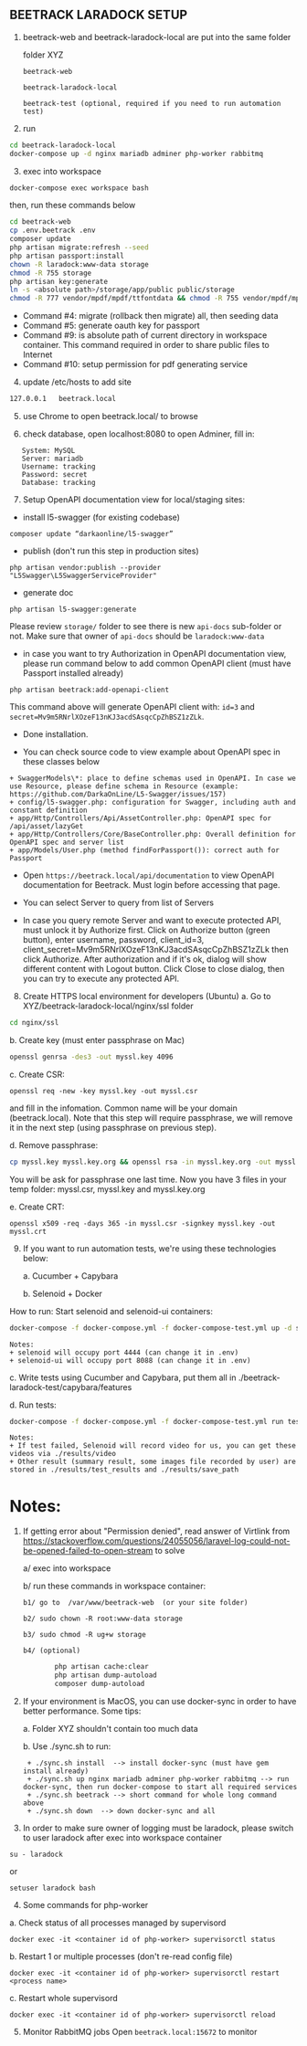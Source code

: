 BEETRACK LARADOCK SETUP
-----------------------

1. beetrack-web and beetrack-laradock-local are put into the same folder

   folder XYZ

       beetrack-web

       beetrack-laradock-local

       beetrack-test (optional, required if you need to run automation test)

2. run

```bash
cd beetrack-laradock-local
docker-compose up -d nginx mariadb adminer php-worker rabbitmq
```

3. exec into workspace

```bash
docker-compose exec workspace bash
```

then, run these commands below

```bash
cd beetrack-web
cp .env.beetrack .env
composer update
php artisan migrate:refresh --seed
php artisan passport:install
chown -R laradock:www-data storage
chmod -R 755 storage
php artisan key:generate 
ln -s <absolute path>/storage/app/public public/storage  
chmod -R 777 vendor/mpdf/mpdf/ttfontdata && chmod -R 755 vendor/mpdf/mpdf/graph_cache/ vendor/mpdf/mpdf/tmp/
```

+ Command #4: migrate (rollback then migrate) all, then seeding data
+ Command #5: generate oauth key for passport
+ Command #9: <absolute path> is absolute path of current directory in workspace container. This command required in order to share public files to Internet
+ Command #10: setup permission for pdf generating service

4. update /etc/hosts to add site

```bash
127.0.0.1   beetrack.local
```

5. use Chrome to open beetrack.local/ to browse

6. check database, open localhost:8080 to open Adminer, fill in:

```
   System: MySQL
   Server: mariadb
   Username: tracking
   Password: secret
   Database: tracking
```

7. Setup OpenAPI documentation view for local/staging sites:

+ install l5-swagger (for existing codebase)
```
composer update “darkaonline/l5-swagger”
```

+ publish (don't run this step in production sites)
```
php artisan vendor:publish --provider "L5Swagger\L5SwaggerServiceProvider"
```

+ generate doc
```
php artisan l5-swagger:generate
```
Please review ```storage/``` folder to see there is new ```api-docs``` sub-folder or not. Make sure that owner of ```api-docs``` should be ```laradock:www-data```

+ in case you want to try Authorization in OpenAPI documentation view, please run command below to add common OpenAPI client (must have Passport installed already)
```
php artisan beetrack:add-openapi-client
```
This command above will generate OpenAPI client with: ```id=3``` and ```secret=Mv9m5RNrlXOzeF13nKJ3acdSAsqcCpZhBSZ1zZLk```.

+ Done installation.

+ You can check source code to view example about OpenAPI spec in these classes below
```
+ SwaggerModels\*: place to define schemas used in OpenAPI. In case we use Resource, please define schema in Resource (example: https://github.com/DarkaOnLine/L5-Swagger/issues/157)
+ config/l5-swagger.php: configuration for Swagger, including auth and constant definition
+ app/Http/Controllers/Api/AssetController.php: OpenAPI spec for /api/asset/lazyGet
+ app/Http/Controllers/Core/BaseController.php: Overall definition for OpenAPI spec and server list
+ app/Models/User.php (method findForPassport()): correct auth for Passport
```

+ Open ```https://beetrack.local/api/documentation``` to view OpenAPI documentation for Beetrack. Must login before accessing that page.

+ You can select Server to query from list of Servers

+ In case you query remote Server and want to execute protected API, must unlock it by Authorize first. Click on Authorize button (green button), enter username, password, client_id=3, client_secret=Mv9m5RNrlXOzeF13nKJ3acdSAsqcCpZhBSZ1zZLk then click Authorize. After authorization and if it's ok, dialog will show different content with Logout button. Click Close to close dialog, then you can try to execute any protected API.

8. Create HTTPS local environment for developers (Ubuntu)
   a. Go to XYZ/beetrack-laradock-local/nginx/ssl folder

```bash
cd nginx/ssl
```

   b. Create key (must enter passphrase on Mac)

```bash
openssl genrsa -des3 -out myssl.key 4096
``` 

   c. Create CSR:

```shell
openssl req -new -key myssl.key -out myssl.csr
```

and fill in the infomation. Common name will be your domain (beetrack.local). Note that this step will require passphrase, we will remove it in the next step (using passphrase on previous step).

   d. Remove passphrase:

```bash
cp myssl.key myssl.key.org && openssl rsa -in myssl.key.org -out myssl.key
``` 

You will be ask for passphrase one last time. Now you have 3 files in your temp folder: myssl.csr, myssl.key and myssl.key.org

   e. Create CRT:

```shell
openssl x509 -req -days 365 -in myssl.csr -signkey myssl.key -out myssl.crt
```

9. If you want to run automation tests, we're using these technologies below:

   a. Cucumber + Capybara

   b. Selenoid + Docker
    
  How to run: Start selenoid and selenoid-ui containers:

```bash
docker-compose -f docker-compose.yml -f docker-compose-test.yml up -d selenoid selenoid-ui
```

    Notes:
    + selenoid will occupy port 4444 (can change it in .env) 
    + selenoid-ui will occupy port 8088 (can change it in .env)

   c. Write tests using Cucumber and Capybara, put them all in ./beetrack-laradock-test/capybara/features

   d. Run tests:

```bash
docker-compose -f docker-compose.yml -f docker-compose-test.yml run tests
```

    Notes:
    + If test failed, Selenoid will record video for us, you can get these videos via ./results/video
    + Other result (summary result, some images file recorded by user) are stored in ./results/test_results and ./results/save_path


Notes:
=====
1. If getting error about "Permission denied", read answer of Virtlink from https://stackoverflow.com/questions/24055056/laravel-log-could-not-be-opened-failed-to-open-stream to solve

   a/ exec into workspace

   b/ run these commands in workspace container:

       b1/ go to  /var/www/beetrack-web  (or your site folder)

       b2/ sudo chown -R root:www-data storage

       b3/ sudo chmod -R ug+w storage

       b4/ (optional)

```bash
           php artisan cache:clear
           php artisan dump-autoload
           composer dump-autoload
```

2. If your environment is MacOS, you can use docker-sync in order to have better performance. Some tips:

   a. Folder XYZ shouldn't contain too much data

   b. Use ./sync.sh to run:

        + ./sync.sh install  --> install docker-sync (must have gem install already)
        + ./sync.sh up nginx mariadb adminer php-worker rabbitmq --> run docker-sync, then run docker-compose to start all required services
        + ./sync.sh beetrack --> short command for whole long command above
        + ./sync.sh down  --> down docker-sync and all

3. In order to make sure owner of logging must be laradock, please switch to user laradock after exec into workspace container

```
su - laradock
```

or

```
setuser laradock bash
```

4. Some commands for php-worker

  a. Check status of all processes managed by supervisord
```
docker exec -it <container id of php-worker> supervisorctl status
``` 

  b. Restart 1 or multiple processes (don't re-read config file)
```
docker exec -it <container id of php-worker> supervisorctl restart <process name>
```

  c. Restart whole supervisord
```
docker exec -it <container id of php-worker> supervisorctl reload
```

5. Monitor RabbitMQ jobs
Open `beetrack.local:15672` to monitor

